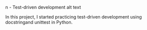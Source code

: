 n - Test-driven development alt text

In this project, I started practicing test-driven development using docstringand unittest in Python.
